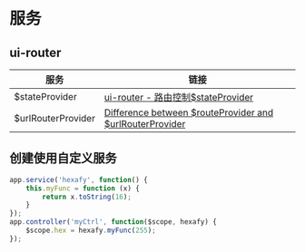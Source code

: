 # 服务

## ui-router

服务                 | 链接
------------------ | --------------------------------------------------------------------------------------------------------------
$stateProvider     | [ui-router - 路由控制$stateProvider](https://github.com/angular-ui/ui-router/wiki)
$urlRouterProvider | [Difference between $routeProvider and $urlRouterProvider](https://github.com/angular-ui/ui-router/issues/26/)

## 创建使用自定义服务

```javascript
app.service('hexafy', function() {
    this.myFunc = function (x) {
        return x.toString(16);
    }
});
app.controller('myCtrl', function($scope, hexafy) {
    $scope.hex = hexafy.myFunc(255);
});
```
